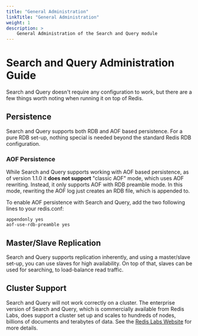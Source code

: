 ```yaml
---
title: "General Administration"
linkTitle: "General Administration"
weight: 1
description: >
    General Administration of the Search and Query module
---
```


# Search and Query Administration Guide

Search and Query doesn't require any configuration to work, but there are a few things worth noting when running it on top of Redis.

## Persistence

Search and Query supports both RDB and AOF based persistence. For a pure RDB set-up, nothing special is needed beyond the standard Redis RDB configuration.

### AOF Persistence

While Search and Query supports working with AOF based persistence, as of version 1.1.0 it **does not support** "classic AOF" mode, which uses AOF rewriting. Instead, it only supports AOF with RDB preamble mode. In this mode, rewriting the AOF log just creates an RDB file, which is appended to. 

To enable AOF persistence with Search and Query, add the two following lines to your redis.conf:

```
appendonly yes
aof-use-rdb-preamble yes
``` 

## Master/Slave Replication

Search and Query supports replication inherently, and using a master/slave set-up, you can use slaves for high availability. On top of that, slaves can be used for searching, to load-balance read traffic. 

## Cluster Support

Search and Query will not work correctly on a cluster. The enterprise version of Search and Query, which is commercially available from Redis Labs, does support a cluster set up and scales to hundreds of nodes, billions of documents and terabytes of data. See the [Redis Labs Website](https://redislabs.com/redis-enterprise-documentation/developing/modules/redisearch/) for more details. 
